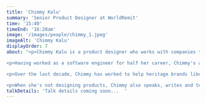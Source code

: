 ```yaml
---
title: 'Chimmy Kalu'
summary: 'Senior Product Designer at WorldRemit'
time: '15:40'
timeEnd: '16:20am'
image: '/images/people/chimmy_1.jpeg'
imageAlt: 'Chimmy Kalu'
displayOrder: 7
about: "<p>Chimmy Kalu is a product designer who works with companies that put people first, helping them create products that solve real problems. She believes inclusive design practices should be integrated as the baseline since accessibility is a fundamental part of great UX.</p>

<p>Having worked as a software engineer for half her career, Chimmy's able to translate user needs, technical limitations and business goals into designs that are accessible, usable and delightful.</p>

<p>Over the last decade, Chimmy has worked to help heritage brands like British Airways, Vogue and GQ transform their offerings and deliver pioneering products and experiences for their customers. She now works with startups and entrepreneurs, helping them understand and connect with their user base. </p>

<p>When she's not designing products, Chimmy also speaks, writes and teaches about inclusive UX and UI design. </p>"
talkDetails: 'Talk details coming soon...  '
---
```

